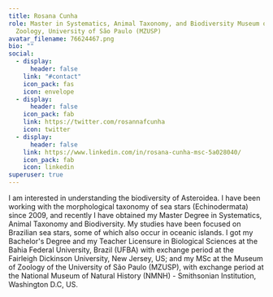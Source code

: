 ```yaml
---
title: Rosana Cunha
role: Master in Systematics, Animal Taxonomy, and Biodiversity Museum of
  Zoology, University of São Paulo (MZUSP)
avatar_filename: 76624467.png
bio: ""
social:
  - display:
      header: false
    link: "#contact"
    icon_pack: fas
    icon: envelope
  - display:
      header: false
    icon_pack: fab
    link: https://twitter.com/rosannafcunha
    icon: twitter
  - display:
      header: false
    link: https://www.linkedin.com/in/rosana-cunha-msc-5a028040/
    icon_pack: fab
    icon: linkedin
superuser: true
---
```

I am interested in understanding the biodiversity of Asteroidea. I have been working with the morphological taxonomy of sea stars (Echinodermata) since 2009, and recently I have obtained my Master Degree in Systematics, Animal Taxonomy and Biodiversity. My studies have been focused on Brazilian sea stars, some of which also occur in oceanic islands. I got my Bachelor's Degree and my Teacher Licensure in Biological Sciences at the Bahia Federal University, Brazil (UFBA) with exchange period at the Fairleigh Dickinson University, New Jersey, US; and my MSc at the Museum of Zoology of the University of São Paulo (MZUSP), with exchange period at the National Museum of Natural History (NMNH) - Smithsonian Institution, Washington D.C, US.